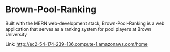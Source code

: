 # Brown-Pool-Ranking
Built with the MERN web-development stack, Brown-Pool-Ranking is a web application that serves as a ranking system for pool players at Brown University

Link: http://ec2-54-174-239-136.compute-1.amazonaws.com/home
